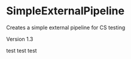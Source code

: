 # SimpleExternalPipeline
Creates a simple external pipeline for CS testing

Version 1.3

test test test
